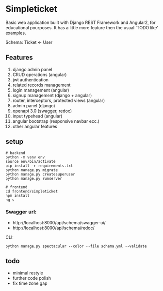 # Simpleticket

Basic web application built with Django REST Framework and Angular2, for educational pourposes. It has a little more feature then the usual 'TODO like' examples.

Schema: Ticket <- User

## Features

1. django admin panel
2. CRUD operations (angular)
3. jwt authentication
4. related records management
5. login management (angular)
6. signup management (django + angular)
7. router, interceptors, protected views (angular)
8. admin panel (django)
9. openapi 3.0 (swagger, redoc)
10. input typehead (angular)
11. angular bootstrap (responsive navbar ecc.)
12. other angular features

## setup

```
# backend
python -m venv env 
source env/bin/activate
pip install -r requirements.txt
python manage.py migrate
python manage.py createsuperuser
python manage.py runserver

# frontend
cd frontend/simpleticket
npm install
ng s

```

### Swagger url:
- http://localhost:8000/api/schema/swagger-ui/
- http://localhost:8000/api/schema/redoc/

CLI: 

```
python manage.py spectacular --color --file schema.yml --validate
```


## todo
- minimal restyle
- further code polish
- fix time zone gap